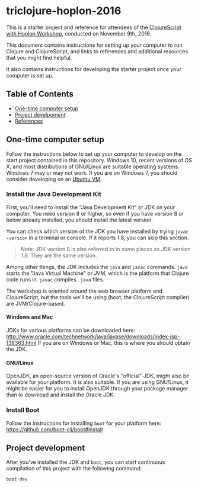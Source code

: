 # triclojure-hoplon-2016

This is a starter project and reference for attendees of
the [ClojureScript with Hoplon Workshop](http://www.meetup.com/TriClojure/events/234304229/),
conducted on November 9th, 2016.

This document contains instructions for setting up your computer to run Clojure
and ClojureScript, and links to references and additional resources that you
might find helpful.

It also contains instructions for developing the starter project once your
computer is set up.

## Table of Contents

* [One-time computer setup](#one-time-computer-setup)
* [Project develpoment](#project-development)
* [References](#references)

## One-time computer setup

Follow the instructions below to set up your computer to develop on the start project contained in this repository.  Windows 10, recent versions of OS X, and most distributions of GNU/Linux are suitable operating systems.  Windows 7 may or may not work.  If you are on Windows 7, you should consider developing on an [Ubuntu VM](http://askubuntu.com/a/153098).

### Install the Java Development Kit

First, you'll need to install the "Java Development Kit" or JDK on your
computer. You need version 8 or higher, so even if you have version 8 or
below already installed, you should install the latest version.

You can check which version of the JDK you have installed by trying `javac -version` in a terminal or console.  If it reports 1.8, you can skip this section.

> Note: JDK version 8 is also referred to in some places as JDK version 1.8.  They are the same version.

Among other things, the JDK includes the `java` and `javac` commands. `java`
starts the "Java Virtual Machine" or JVM, which is the platform that Clojure
code runs in. `javac` compiles `.java` files.

The workshop is oriented around the web browser platform and ClojureScript, but
the tools we'll be using (boot, the ClojureScript compiler) are
JVM/Clojure-based.

#### Windows and Mac

JDKs for various platforms can be downloaded here:
http://www.oracle.com/technetwork/java/javase/downloads/index-jsp-138363.html If
you are on Windows or Mac, this is where you should obtain the JDK.

#### GNU/Linux

OpenJDK, an open-source version of Oracle's "official" JDK, might also be
available for your platform. It is also suitable. If you are using GNU/Linux, it
might be easier for you to install OpenJDK through your package manager than to
download and install the Oracle JDK.

### Install Boot

Follow the instructions for installing `boot` for your platform here:
https://github.com/boot-clj/boot#install

## Project development

After you've installed the JDK and `boot`, you can start continuous compilation of this project with the following command:

    boot dev



